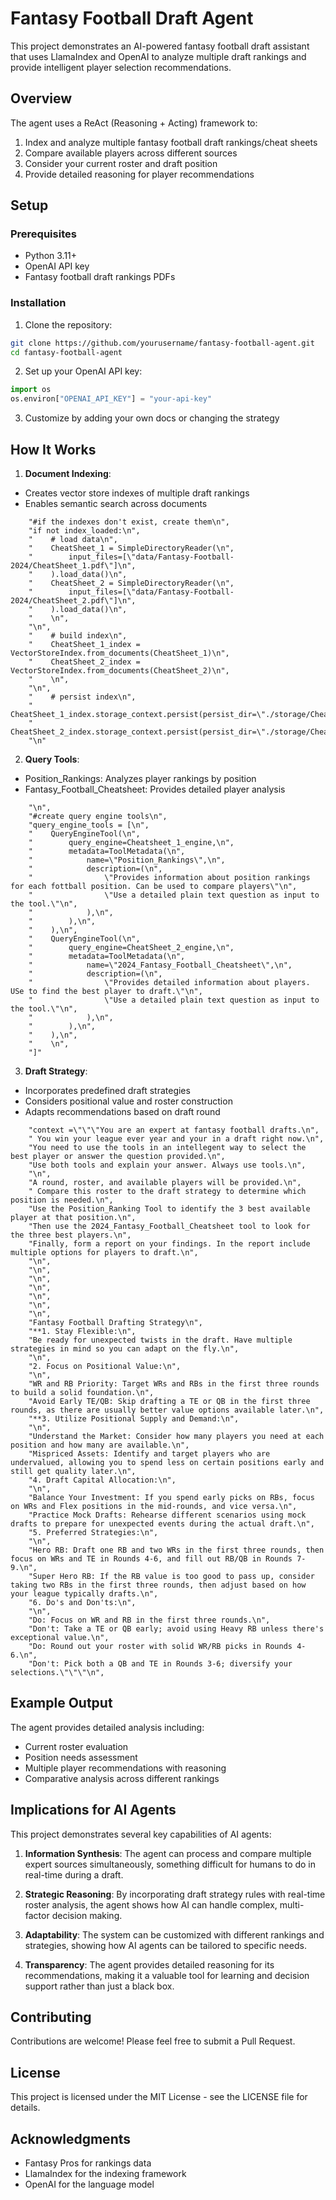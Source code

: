 # Fantasy Football Draft Agent

This project demonstrates an AI-powered fantasy football draft assistant that uses LlamaIndex and OpenAI to analyze multiple draft rankings and provide intelligent player selection recommendations.

## Overview

The agent uses a ReAct (Reasoning + Acting) framework to:
1. Index and analyze multiple fantasy football draft rankings/cheat sheets
2. Compare available players across different sources
3. Consider your current roster and draft position
4. Provide detailed reasoning for player recommendations

## Setup

### Prerequisites
- Python 3.11+
- OpenAI API key
- Fantasy football draft rankings PDFs

### Installation

1. Clone the repository:
```bash
git clone https://github.com/yourusername/fantasy-football-agent.git
cd fantasy-football-agent
```

2. Set up your OpenAI API key:
```python
import os
os.environ["OPENAI_API_KEY"] = "your-api-key"
```

3. Customize by adding your own docs or changing the strategy

## How It Works


1. **Document Indexing**: 
- Creates vector store indexes of multiple draft rankings
- Enables semantic search across documents

```289:308:agent.ipynb
    "#if the indexes don't exist, create them\n",
    "if not index_loaded:\n",
    "    # load data\n",
    "    CheatSheet_1 = SimpleDirectoryReader(\n",
    "        input_files=[\"data/Fantasy-Football-2024/CheatSheet_1.pdf\"]\n",
    "    ).load_data()\n",
    "    CheatSheet_2 = SimpleDirectoryReader(\n",
    "        input_files=[\"data/Fantasy-Football-2024/CheatSheet_2.pdf\"]\n",
    "    ).load_data()\n",
    "    \n",
    "\n",
    "    # build index\n",
    "    CheatSheet_1_index = VectorStoreIndex.from_documents(CheatSheet_1)\n",
    "    CheatSheet_2_index = VectorStoreIndex.from_documents(CheatSheet_2)\n",
    "    \n",
    "\n",
    "    # persist index\n",
    "    CheatSheet_1_index.storage_context.persist(persist_dir=\"./storage/CheatSheet_1\")\n",
    "    CheatSheet_2_index.storage_context.persist(persist_dir=\"./storage/CheatSheet_2\")\n",
    "\n"
```


2. **Query Tools**:
- Position_Rankings: Analyzes player rankings by position
- Fantasy_Football_Cheatsheet: Provides detailed player analysis

```328:352:agent.ipynb
    "\n",
    "#create query engine tools\n",
    "query_engine_tools = [\n",
    "    QueryEngineTool(\n",
    "        query_engine=Cheatsheet_1_engine,\n",
    "        metadata=ToolMetadata(\n",
    "            name=\"Position_Rankings\",\n",
    "            description=(\n",
    "                \"Provides information about position rankings for each fottball position. Can be used to compare players\"\n",
    "                \"Use a detailed plain text question as input to the tool.\"\n",
    "            ),\n",
    "        ),\n",
    "    ),\n",
    "    QueryEngineTool(\n",
    "        query_engine=CheatSheet_2_engine,\n",
    "        metadata=ToolMetadata(\n",
    "            name=\"2024_Fantasy_Football_Cheatsheet\",\n",
    "            description=(\n",
    "                \"Provides detailed information about players. USe to find the best player to draft.\"\n",
    "                \"Use a detailed plain text question as input to the tool.\"\n",
    "            ),\n",
    "        ),\n",
    "    ),\n",
    "    \n",
    "]"
```


3. **Draft Strategy**:
- Incorporates predefined draft strategies
- Considers positional value and roster construction
- Adapts recommendations based on draft round

```362:404:agent.ipynb
    "context =\"\"\"You are an expert at fantasy football drafts.\n",
    " You win your league ever year and your in a draft right now.\n",
    "You need to use the tools in an intellegent way to select the best player or answer the question provided.\n",
    "Use both tools and explain your answer. Always use tools.\n",
    "\n",
    "A round, roster, and available players will be provided.\n",
    " Compare this roster to the draft strategy to determine which position is needed.\n",
    "Use the Position_Ranking Tool to identify the 3 best available player at that position.\n",
    "Then use the 2024_Fantasy_Football_Cheatsheet tool to look for the three best players.\n",
    "Finally, form a report on your findings. In the report include multiple options for players to draft.\n",
    "\n",
    "\n",
    "\n",
    "\n",
    "\n",
    "\n",
    "\n",
    "Fantasy Football Drafting Strategy\n",
    "**1. Stay Flexible:\n",
    "Be ready for unexpected twists in the draft. Have multiple strategies in mind so you can adapt on the fly.\n",
    "\n",
    "2. Focus on Positional Value:\n",
    "\n",
    "WR and RB Priority: Target WRs and RBs in the first three rounds to build a solid foundation.\n",
    "Avoid Early TE/QB: Skip drafting a TE or QB in the first three rounds, as there are usually better value options available later.\n",
    "**3. Utilize Positional Supply and Demand:\n",
    "\n",
    "Understand the Market: Consider how many players you need at each position and how many are available.\n",
    "Mispriced Assets: Identify and target players who are undervalued, allowing you to spend less on certain positions early and still get quality later.\n",
    "4. Draft Capital Allocation:\n",
    "\n",
    "Balance Your Investment: If you spend early picks on RBs, focus on WRs and Flex positions in the mid-rounds, and vice versa.\n",
    "Practice Mock Drafts: Rehearse different scenarios using mock drafts to prepare for unexpected events during the actual draft.\n",
    "5. Preferred Strategies:\n",
    "\n",
    "Hero RB: Draft one RB and two WRs in the first three rounds, then focus on WRs and TE in Rounds 4-6, and fill out RB/QB in Rounds 7-9.\n",
    "Super Hero RB: If the RB value is too good to pass up, consider taking two RBs in the first three rounds, then adjust based on how your league typically drafts.\n",
    "6. Do's and Don'ts:\n",
    "\n",
    "Do: Focus on WR and RB in the first three rounds.\n",
    "Don't: Take a TE or QB early; avoid using Heavy RB unless there's exceptional value.\n",
    "Do: Round out your roster with solid WR/RB picks in Rounds 4-6.\n",
    "Don't: Pick both a QB and TE in Rounds 3-6; diversify your selections.\"\"\"\n",
```


## Example Output

The agent provides detailed analysis including:
- Current roster evaluation
- Position needs assessment
- Multiple player recommendations with reasoning
- Comparative analysis across different rankings

## Implications for AI Agents

This project demonstrates several key capabilities of AI agents:

1. **Information Synthesis**: The agent can process and compare multiple expert sources simultaneously, something difficult for humans to do in real-time during a draft.

2. **Strategic Reasoning**: By incorporating draft strategy rules with real-time roster analysis, the agent shows how AI can handle complex, multi-factor decision making.

3. **Adaptability**: The system can be customized with different rankings and strategies, showing how AI agents can be tailored to specific needs.

4. **Transparency**: The agent provides detailed reasoning for its recommendations, making it a valuable tool for learning and decision support rather than just a black box.

## Contributing

Contributions are welcome! Please feel free to submit a Pull Request.

## License

This project is licensed under the MIT License - see the LICENSE file for details.

## Acknowledgments

- Fantasy Pros for rankings data
- LlamaIndex for the indexing framework
- OpenAI for the language model
